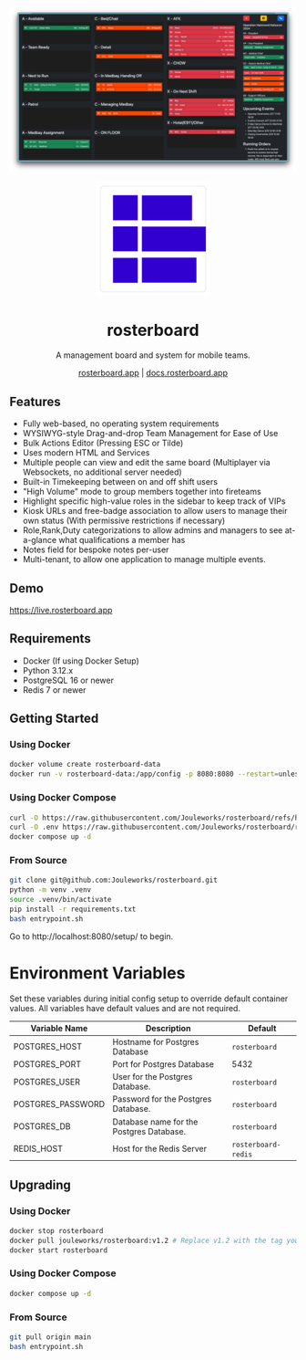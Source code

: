 ![basic example](./docs/images/1-example-operation.png)
<p align="center"><img width="200px" height="auto" src="./roster/static/assets/logo/rosterboard-logo.png"></p>
<h1 align="center">rosterboard</h1>
<p align="center">A management board and system for mobile teams.</p>
<p align="center"><a href="https://rosterboard.app">rosterboard.app</a> | <a href="https://docs.rosterboard.app">docs.rosterboard.app</a></p>

## Features
* Fully web-based, no operating system requirements
* WYSIWYG-style Drag-and-drop Team Management for Ease of Use
* Bulk Actions Editor (Pressing ESC or Tilde)
* Uses modern HTML and Services
* Multiple people can view and edit the same board (Multiplayer via Websockets, no additional server needed)
* Built-in Timekeeping between on and off shift users
* "High Volume" mode to group members together into fireteams
* Highlight specific high-value roles in the sidebar to keep track of VIPs
* Kiosk URLs and free-badge association to allow users to manage their own status (With permissive restrictions if necessary)
* Role,Rank,Duty categorizations to allow admins and managers to see at-a-glance what qualifications a member has
* Notes field for bespoke notes per-user
* Multi-tenant, to allow one application to manage multiple events.

## Demo
https://live.rosterboard.app

## Requirements
* Docker (If using Docker Setup)
* Python 3.12.x
* PostgreSQL 16 or newer
* Redis 7 or newer

## Getting Started

### Using Docker
```bash
docker volume create rosterboard-data
docker run -v rosterboard-data:/app/config -p 8080:8080 --restart=unless-stopped --name rosterboard -d jouleworks/rosterboard:v1.0
```

### Using Docker Compose
```bash
curl -O https://raw.githubusercontent.com/Jouleworks/rosterboard/refs/heads/main/docker/production/docker-compose.yaml
curl -O .env https://raw.githubusercontent.com/Jouleworks/rosterboard/refs/heads/main/docker/production/.env.example # optional!
docker compose up -d 
```

### From Source
```bash
git clone git@github.com:Jouleworks/rosterboard.git
python -m venv .venv
source .venv/bin/activate
pip install -r requirements.txt
bash entrypoint.sh
```

Go to http://localhost:8080/setup/ to begin.

# Environment Variables

Set these variables during initial config setup to override default container values. All variables have default values and are not required.

| Variable Name     | Description                              | Default            |
|-------------------|------------------------------------------|--------------------|
| POSTGRES_HOST     | Hostname for Postgres Database           | `rosterboard`      |
| POSTGRES_PORT     | Port for Postgres Database               | 5432               |
| POSTGRES_USER     | User for the Postgres Database.          | `rosterboard`      |
| POSTGRES_PASSWORD | Password for the Postgres Database.      | `rosterboard`      |
| POSTGRES_DB       | Database name for the Postgres Database. | `rosterboard`      |
| REDIS_HOST        | Host for the Redis Server                | `rosterboard-redis` |


## Upgrading

### Using Docker
```bash
docker stop rosterboard
docker pull jouleworks/rosterboard:v1.2 # Replace v1.2 with the tag you want to upgrade to here. https://hub.docker.com/r/jouleworks/rosterboard/tags
docker start rosterboard
```

### Using Docker Compose
```bash
docker compose up -d
```

### From Source
```bash
git pull origin main
bash entrypoint.sh
```
